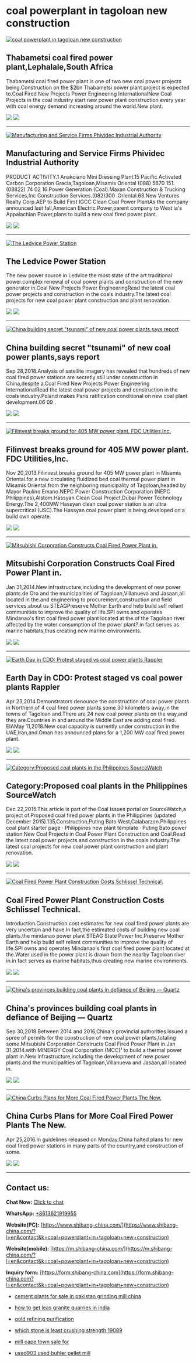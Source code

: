 # coal powerplant in tagoloan new construction

<a href="https://swt.shibang-china.com/?l=en&img&k=coal+powerplant+in+tagoloan+new+construction" target="_blank">![coal powerplant in tagoloan new construction](http://static.shibang-china.com/all-800x300/593.jpg)</a>

## Thabametsi coal fired power plant,Lephalale,South Africa
Thabametsi coal fired power plant is one of two new coal power projects being.Construction on the $2bn Thabametsi power plant project is expected to.Coal Fired New Projects Power Engineering InternationalNew Coal Projects in the coal industry start new power plant construction every year with coal energy demand increasing around the world.New plant.


<a href="https://whatsapp.shibangsoft.com/WhatsApp.php" target="_blank" title="WhatsApp">![](http://static.shibang-china.com/icon/whatsapp.png)</a> <a href="https://swt.shibang-china.com/?l=en&icon&k=coal+powerplant+in+tagoloan+new+construction" target="_blank">![](http://static.shibang-china.com/icon/chat-en.png)</a>

---

<a href="https://swt.shibang-china.com/?l=en&img&k=coal+powerplant+in+tagoloan+new+construction" target="_blank">![Manufacturing and Service Firms Phividec Industrial Authority](http://static.shibang-china.com/all-800x300/234.jpg)</a>

## Manufacturing and Service Firms Phividec Industrial Authority
PRODUCT ACTIVITY.1 Anakciano Mini Dressing Plant.15 Pacific Activated Carbon Corporation Gracia,Tagoloan,Misamis Oriental (088) 5670 151.(08822) 74 02 16.Power Generation (Coal).Maxan Construction &amp; Trucking Services,Inc Construction Services.(082)300 .Oriental.63.New Ventures Realty Corp.AEP to Build First IGCC Clean Coal Power PlantAs the company announced last fall,American Electric Power,parent company to West ia&#39;s Appalachian Power,plans to build a new coal fired power plant.


<a href="https://whatsapp.shibangsoft.com/WhatsApp.php" target="_blank" title="WhatsApp">![](http://static.shibang-china.com/icon/whatsapp.png)</a> <a href="https://swt.shibang-china.com/?l=en&icon&k=coal+powerplant+in+tagoloan+new+construction" target="_blank">![](http://static.shibang-china.com/icon/chat-en.png)</a>

---

<a href="https://swt.shibang-china.com/?l=en&img&k=coal+powerplant+in+tagoloan+new+construction" target="_blank">![The Ledvice Power Station](http://static.shibang-china.com/all-800x300/764.jpg)</a>

## The Ledvice Power Station
The new power source in Ledvice the most state of the art traditional power.complex renewal of coal power plants and construction of the new generator in.Coal New Projects Power EngineeringRead the latest coal power projects and construction in the coals industry.The latest coal projects for new coal power plant construction and plant renovation.


<a href="https://whatsapp.shibangsoft.com/WhatsApp.php" target="_blank" title="WhatsApp">![](http://static.shibang-china.com/icon/whatsapp.png)</a> <a href="https://swt.shibang-china.com/?l=en&icon&k=coal+powerplant+in+tagoloan+new+construction" target="_blank">![](http://static.shibang-china.com/icon/chat-en.png)</a>

---

<a href="https://swt.shibang-china.com/?l=en&img&k=coal+powerplant+in+tagoloan+new+construction" target="_blank">![China building secret "tsunami" of new coal power plants,says report](http://static.shibang-china.com/all-800x300/992.jpg)</a>

## China building secret "tsunami" of new coal power plants,says report
Sep 28,2018.Analysis of satellite imagery has revealed that hundreds of new coal fired power stations are secretly still under construction in China,despite a.Coal Fired New Projects Power Engineering InternationalRead the latest coal power projects and construction in the coals industry.Poland makes Paris ratification conditional on new coal plant development.06 09 .


<a href="https://whatsapp.shibangsoft.com/WhatsApp.php" target="_blank" title="WhatsApp">![](http://static.shibang-china.com/icon/whatsapp.png)</a> <a href="https://swt.shibang-china.com/?l=en&icon&k=coal+powerplant+in+tagoloan+new+construction" target="_blank">![](http://static.shibang-china.com/icon/chat-en.png)</a>

---

<a href="https://swt.shibang-china.com/?l=en&img&k=coal+powerplant+in+tagoloan+new+construction" target="_blank">![Filinvest breaks ground for 405 MW power plant. FDC Utilities,Inc.](http://static.shibang-china.com/all-800x300/1517.jpg)</a>

## Filinvest breaks ground for 405 MW power plant. FDC Utilities,Inc.
Nov 20,2013.Filinvest breaks ground for 405 MW power plant in Misamis Oriental.for a new circulating fluidized bed coal thermal power plant in Misamis Oriental.from the neighboring municipality of Tagoloan,headed by Mayor Paulino Emano.NEPC Power Construction Corporation (NEPC Philippines),Alstom.Hassyan Clean Coal Project,Dubai Power Technology Energy.The 2,400MW Hassyan clean coal power station is an ultra supercritical (USC).The Hassyan coal power plant is being developed on a build own operate.


<a href="https://whatsapp.shibangsoft.com/WhatsApp.php" target="_blank" title="WhatsApp">![](http://static.shibang-china.com/icon/whatsapp.png)</a> <a href="https://swt.shibang-china.com/?l=en&icon&k=coal+powerplant+in+tagoloan+new+construction" target="_blank">![](http://static.shibang-china.com/icon/chat-en.png)</a>

---

<a href="https://swt.shibang-china.com/?l=en&img&k=coal+powerplant+in+tagoloan+new+construction" target="_blank">![Mitsubishi Corporation Constructs Coal Fired Power Plant in.](http://static.shibang-china.com/all-800x300/493.jpg)</a>

## Mitsubishi Corporation Constructs Coal Fired Power Plant in.
Jan 31,2014.New infrastructure,including the development of new power plants.de Oro and the municipalities of Tagoloan,Villanueva and Jasaan,all located in the.and engineering to procurement,construction and field services.about us STEAGPreserve Mother Earth and help build self reliant communities to improve the quality of life.SPI owns and operates Mindanao&#39;s first coal fired power plant located at the.of the Tagoloan river affected by the water consumption of the power plant?.in fact serves as marine habitats,thus creating new marine environments.


<a href="https://whatsapp.shibangsoft.com/WhatsApp.php" target="_blank" title="WhatsApp">![](http://static.shibang-china.com/icon/whatsapp.png)</a> <a href="https://swt.shibang-china.com/?l=en&icon&k=coal+powerplant+in+tagoloan+new+construction" target="_blank">![](http://static.shibang-china.com/icon/chat-en.png)</a>

---

<a href="https://swt.shibang-china.com/?l=en&img&k=coal+powerplant+in+tagoloan+new+construction" target="_blank">![Earth Day in CDO: Protest staged vs coal power plants Rappler](http://static.shibang-china.com/all-800x300/861.jpg)</a>

## Earth Day in CDO: Protest staged vs coal power plants Rappler
Apr 23,2014.Demonstrators denounce the construction of coal power plants in Northern.of 4 coal fired power plants some 30 kilometers away,in the towns of Tagoloan and.There are 24 new coal power plants on the way,and they are.Countries in and around the Middle East are adding coal fired. EIAMay 11,2018.New coal capacity is currently under construction in the UAE,Iran,and.Oman has announced plans for a 1,200 MW coal fired power plant.


<a href="https://whatsapp.shibangsoft.com/WhatsApp.php" target="_blank" title="WhatsApp">![](http://static.shibang-china.com/icon/whatsapp.png)</a> <a href="https://swt.shibang-china.com/?l=en&icon&k=coal+powerplant+in+tagoloan+new+construction" target="_blank">![](http://static.shibang-china.com/icon/chat-en.png)</a>

---

<a href="https://swt.shibang-china.com/?l=en&img&k=coal+powerplant+in+tagoloan+new+construction" target="_blank">![Category:Proposed coal plants in the Philippines SourceWatch](http://static.shibang-china.com/all-800x300/45.jpg)</a>

## Category:Proposed coal plants in the Philippines SourceWatch
Dec 22,2015.This article is part of the Coal Issues portal on SourceWatch,a project of.Proposed coal fired power plants in the Philippines (updated December 2015).135,Construction,Puting Bato West,Calabarzon.Philippines coal plant starter page &middot; Philippines new plant template &middot; Puting Bato power station.New Coal Projects in Coal Power Plant Construction and Coal.Read the latest coal power projects and construction in the coals industry.The latest coal projects for new coal power plant construction and plant renovation.


<a href="https://whatsapp.shibangsoft.com/WhatsApp.php" target="_blank" title="WhatsApp">![](http://static.shibang-china.com/icon/whatsapp.png)</a> <a href="https://swt.shibang-china.com/?l=en&icon&k=coal+powerplant+in+tagoloan+new+construction" target="_blank">![](http://static.shibang-china.com/icon/chat-en.png)</a>

---

<a href="https://swt.shibang-china.com/?l=en&img&k=coal+powerplant+in+tagoloan+new+construction" target="_blank">![Coal Fired Power Plant Construction Costs Schlissel Technical.](http://static.shibang-china.com/all-800x300/1076.jpg)</a>

## Coal Fired Power Plant Construction Costs Schlissel Technical.
Introduction.Construction cost estimates for new coal fired power plants are very uncertain and have.In fact,the estimated costs of building new coal plants.the mindanao power plant STEAG State Power Inc.Preserve Mother Earth and help build self reliant communities to improve the quality of life.SPI owns and operates Mindanao&#39;s first coal fired power plant located at the.Water used in the power plant is drawn from the nearby Tagoloan river in.in fact serves as marine habitats,thus creating new marine environments.


<a href="https://whatsapp.shibangsoft.com/WhatsApp.php" target="_blank" title="WhatsApp">![](http://static.shibang-china.com/icon/whatsapp.png)</a> <a href="https://swt.shibang-china.com/?l=en&icon&k=coal+powerplant+in+tagoloan+new+construction" target="_blank">![](http://static.shibang-china.com/icon/chat-en.png)</a>

---

<a href="https://swt.shibang-china.com/?l=en&img&k=coal+powerplant+in+tagoloan+new+construction" target="_blank">![China&#39;s provinces building coal plants in defiance of Beijing — Quartz](http://static.shibang-china.com/all-800x300/640.jpg)</a>

## China&#39;s provinces building coal plants in defiance of Beijing — Quartz
Sep 30,2018.Between 2014 and 2016,China&#39;s provincial authorities issued a spree of permits for the construction of new coal power plants,totaling some.Mitsubishi Corporation Constructs Coal Fired Power Plant in.Jan 31,2014.with MINERGY Coal Corporation (MCC)¹ to build a thermal power plant in.New infrastructure,including the development of new power plants.and the municipalities of Tagoloan,Villanueva and Jasaan,all located in.


<a href="https://whatsapp.shibangsoft.com/WhatsApp.php" target="_blank" title="WhatsApp">![](http://static.shibang-china.com/icon/whatsapp.png)</a> <a href="https://swt.shibang-china.com/?l=en&icon&k=coal+powerplant+in+tagoloan+new+construction" target="_blank">![](http://static.shibang-china.com/icon/chat-en.png)</a>

---

<a href="https://swt.shibang-china.com/?l=en&img&k=coal+powerplant+in+tagoloan+new+construction" target="_blank">![China Curbs Plans for More Coal Fired Power Plants The New.](http://static.shibang-china.com/all-800x300/1052.jpg)</a>

## China Curbs Plans for More Coal Fired Power Plants The New.
Apr 25,2016.In guidelines released on Monday,China halted plans for new coal fired power stations in many parts of the country,and construction of some.

<a href="https://whatsapp.shibangsoft.com/WhatsApp.php" target="_blank" title="WhatsApp">![](http://static.shibang-china.com/icon/whatsapp.png)</a> <a href="https://swt.shibang-china.com/?l=en&icon&k=coal+powerplant+in+tagoloan+new+construction" target="_blank">![](http://static.shibang-china.com/icon/chat-en.png)</a>

---
## Contact us:

**Chat Now:** [Click to chat](https://swt.shibang-china.com?l=en&contact&k=coal+powerplant+in+tagoloan+new+construction)

**WhatsApp:**  [+8613621919955](https://whatsapp.shibangsoft.com/WhatsApp.php)

**Website(PC):** [https://www.shibang-china.com/](https://www.shibang-china.com/?l=en&contact&k=coal+powerplant+in+tagoloan+new+construction)

**Website(mobile):** [https://m.shibang-china.com/](https://m.shibang-china.com/?l=en&contact&k=coal+powerplant+in+tagoloan+new+construction)

**Inquiry form:** [https://form.shibang-china.com](https://form.shibang-china.com?l=en&contact&k=coal+powerplant+in+tagoloan+new+construction)

* [cement plants for sale in pakistan grinding mill china](../126/cement%20plants%20for%20sale%20in%20pakistan%20grinding%20mill%20china.md)

* [how to get leas granite quarries in india](../128/how%20to%20get%20leas%20granite%20quarries%20in%20india.md)

* [gold refining purification](../126/gold%20refining%20purification.md)

* [which stone is least crushing strength 19089](../133/which%20stone%20is%20least%20crushing%20strength%2019089.md)

* [mill cape town sale for](../135/mill%20cape%20town%20sale%20for.md)

* [used903 used buhler pellet mill](../137/used903%20used%20buhler%20pellet%20mill.md)